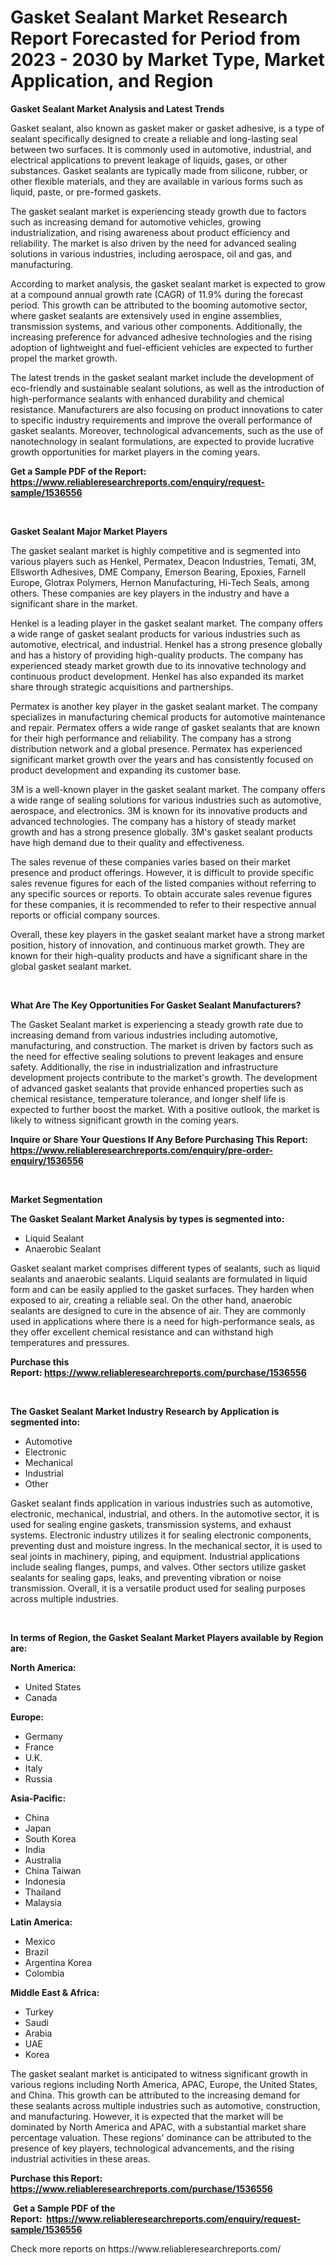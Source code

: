 <p><h1>Gasket Sealant Market Research Report Forecasted for Period from 2023 -  2030 by Market Type, Market Application, and Region</h1></p><p><strong>Gasket Sealant Market Analysis and Latest Trends</strong></p>
<p><p>Gasket sealant, also known as gasket maker or gasket adhesive, is a type of sealant specifically designed to create a reliable and long-lasting seal between two surfaces. It is commonly used in automotive, industrial, and electrical applications to prevent leakage of liquids, gases, or other substances. Gasket sealants are typically made from silicone, rubber, or other flexible materials, and they are available in various forms such as liquid, paste, or pre-formed gaskets.</p><p>The gasket sealant market is experiencing steady growth due to factors such as increasing demand for automotive vehicles, growing industrialization, and rising awareness about product efficiency and reliability. The market is also driven by the need for advanced sealing solutions in various industries, including aerospace, oil and gas, and manufacturing.</p><p>According to market analysis, the gasket sealant market is expected to grow at a compound annual growth rate (CAGR) of 11.9% during the forecast period. This growth can be attributed to the booming automotive sector, where gasket sealants are extensively used in engine assemblies, transmission systems, and various other components. Additionally, the increasing preference for advanced adhesive technologies and the rising adoption of lightweight and fuel-efficient vehicles are expected to further propel the market growth.</p><p>The latest trends in the gasket sealant market include the development of eco-friendly and sustainable sealant solutions, as well as the introduction of high-performance sealants with enhanced durability and chemical resistance. Manufacturers are also focusing on product innovations to cater to specific industry requirements and improve the overall performance of gasket sealants. Moreover, technological advancements, such as the use of nanotechnology in sealant formulations, are expected to provide lucrative growth opportunities for market players in the coming years.</p></p>
<p><strong>Get a Sample PDF of the Report:&nbsp; <a href="https://www.reliableresearchreports.com/enquiry/request-sample/1536556">https://www.reliableresearchreports.com/enquiry/request-sample/1536556</a></strong></p>
<p>&nbsp;</p>
<p><strong>Gasket Sealant Major Market Players</strong></p>
<p><p>The gasket sealant market is highly competitive and is segmented into various players such as Henkel, Permatex, Deacon Industries, Temati, 3M, Ellsworth Adhesives, DME Company, Emerson Bearing, Epoxies, Farnell Europe, Glotrax Polymers, Hernon Manufacturing, Hi-Tech Seals, among others. These companies are key players in the industry and have a significant share in the market.</p><p>Henkel is a leading player in the gasket sealant market. The company offers a wide range of gasket sealant products for various industries such as automotive, electrical, and industrial. Henkel has a strong presence globally and has a history of providing high-quality products. The company has experienced steady market growth due to its innovative technology and continuous product development. Henkel has also expanded its market share through strategic acquisitions and partnerships.</p><p>Permatex is another key player in the gasket sealant market. The company specializes in manufacturing chemical products for automotive maintenance and repair. Permatex offers a wide range of gasket sealants that are known for their high performance and reliability. The company has a strong distribution network and a global presence. Permatex has experienced significant market growth over the years and has consistently focused on product development and expanding its customer base.</p><p>3M is a well-known player in the gasket sealant market. The company offers a wide range of sealing solutions for various industries such as automotive, aerospace, and electronics. 3M is known for its innovative products and advanced technologies. The company has a history of steady market growth and has a strong presence globally. 3M's gasket sealant products have high demand due to their quality and effectiveness.</p><p>The sales revenue of these companies varies based on their market presence and product offerings. However, it is difficult to provide specific sales revenue figures for each of the listed companies without referring to any specific sources or reports. To obtain accurate sales revenue figures for these companies, it is recommended to refer to their respective annual reports or official company sources.</p><p>Overall, these key players in the gasket sealant market have a strong market position, history of innovation, and continuous market growth. They are known for their high-quality products and have a significant share in the global gasket sealant market.</p></p>
<p>&nbsp;</p>
<p><strong>What Are The Key Opportunities For Gasket Sealant Manufacturers?</strong></p>
<p><p>The Gasket Sealant market is experiencing a steady growth rate due to increasing demand from various industries including automotive, manufacturing, and construction. The market is driven by factors such as the need for effective sealing solutions to prevent leakages and ensure safety. Additionally, the rise in industrialization and infrastructure development projects contribute to the market's growth. The development of advanced gasket sealants that provide enhanced properties such as chemical resistance, temperature tolerance, and longer shelf life is expected to further boost the market. With a positive outlook, the market is likely to witness significant growth in the coming years.</p></p>
<p><strong>Inquire or Share Your Questions If Any Before Purchasing This Report: <a href="https://www.reliableresearchreports.com/enquiry/pre-order-enquiry/1536556">https://www.reliableresearchreports.com/enquiry/pre-order-enquiry/1536556</a></strong></p>
<p>&nbsp;</p>
<p><strong>Market Segmentation</strong></p>
<p><strong>The Gasket Sealant Market Analysis by types is segmented into:</strong></p>
<p><ul><li>Liquid Sealant</li><li>Anaerobic Sealant</li></ul></p>
<p><p>Gasket sealant market comprises different types of sealants, such as liquid sealants and anaerobic sealants. Liquid sealants are formulated in liquid form and can be easily applied to the gasket surfaces. They harden when exposed to air, creating a reliable seal. On the other hand, anaerobic sealants are designed to cure in the absence of air. They are commonly used in applications where there is a need for high-performance seals, as they offer excellent chemical resistance and can withstand high temperatures and pressures.</p></p>
<p><strong>Purchase this Report:&nbsp;<a href="https://www.reliableresearchreports.com/purchase/1536556">https://www.reliableresearchreports.com/purchase/1536556</a></strong></p>
<p>&nbsp;</p>
<p><strong>The Gasket Sealant Market Industry Research by Application is segmented into:</strong></p>
<p><ul><li>Automotive</li><li>Electronic</li><li>Mechanical</li><li>Industrial</li><li>Other</li></ul></p>
<p><p>Gasket sealant finds application in various industries such as automotive, electronic, mechanical, industrial, and others. In the automotive sector, it is used for sealing engine gaskets, transmission systems, and exhaust systems. Electronic industry utilizes it for sealing electronic components, preventing dust and moisture ingress. In the mechanical sector, it is used to seal joints in machinery, piping, and equipment. Industrial applications include sealing flanges, pumps, and valves. Other sectors utilize gasket sealants for sealing gaps, leaks, and preventing vibration or noise transmission. Overall, it is a versatile product used for sealing purposes across multiple industries.</p></p>
<p>&nbsp;</p>
<p><strong>In terms of Region, the Gasket Sealant Market Players available by Region are:</strong></p>
<p>
    <p> <strong> North America: </strong>
        <ul>
            <li>United States</li>
            <li>Canada</li>
        </ul>
        </p> 
    <p> <strong> Europe: </strong>
        <ul>
            <li>Germany</li>
            <li>France</li>
            <li>U.K.</li>
            <li>Italy</li>
            <li>Russia</li>
        </ul>
        </p> 
    <p> <strong> Asia-Pacific: </strong>
        <ul>
            <li>China</li>
            <li>Japan</li>
            <li>South Korea</li>
            <li>India</li>
            <li>Australia</li>
            <li>China Taiwan</li>
            <li>Indonesia</li>
            <li>Thailand</li>
            <li>Malaysia</li>
        </ul>
        </p> 
    <p> <strong> Latin America: </strong>
        <ul>
            <li>Mexico</li>
            <li>Brazil</li>
            <li>Argentina Korea</li>
            <li>Colombia</li>
        </ul>
        </p> 
    <p> <strong> Middle East & Africa: </strong>
        <ul>
            <li>Turkey</li>
            <li>Saudi</li>
            <li>Arabia</li>
            <li>UAE</li>
            <li>Korea</li>
        </ul>
    </p>
    </p>
<p><p>The gasket sealant market is anticipated to witness significant growth in various regions including North America, APAC, Europe, the United States, and China. This growth can be attributed to the increasing demand for these sealants across multiple industries such as automotive, construction, and manufacturing. However, it is expected that the market will be dominated by North America and APAC, with a substantial market share percentage valuation. These regions' dominance can be attributed to the presence of key players, technological advancements, and the rising industrial activities in these areas.</p></p>
<p><strong>Purchase this Report: <a href="https://www.reliableresearchreports.com/purchase/1536556">https://www.reliableresearchreports.com/purchase/1536556</a></strong></p>
<p>&nbsp;<strong>Get a Sample PDF of the Report:&nbsp;&nbsp;<a href="https://www.reliableresearchreports.com/enquiry/request-sample/1536556">https://www.reliableresearchreports.com/enquiry/request-sample/1536556</a></strong></p>
<p><strong></strong></p>
<p>Check more reports on https://www.reliableresearchreports.com/</p>